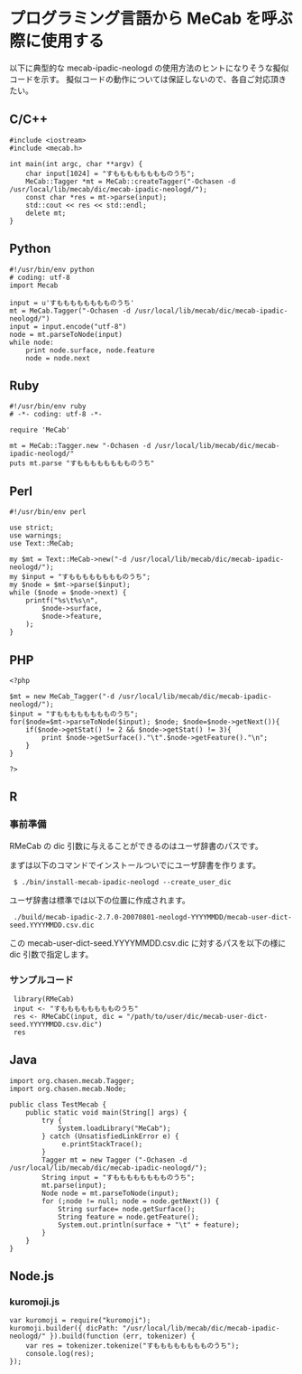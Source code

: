 # プログラミング言語から MeCab を呼ぶ際に使用する

以下に典型的な mecab-ipadic-neologd の使用方法のヒントになりそうな擬似コードを示す。
擬似コードの動作については保証しないので、各自ご対応頂きたい。

## C/C++

    #include <iostream>
    #include <mecab.h>

    int main(int argc, char **argv) {
        char input[1024] = "すもももももももものうち";
        MeCab::Tagger *mt = MeCab::createTagger("-Ochasen -d /usr/local/lib/mecab/dic/mecab-ipadic-neologd/");
        const char *res = mt->parse(input);
        std::cout << res << std::endl;
        delete mt;
    }

## Python

    #!/usr/bin/env python
    # coding: utf-8
    import Mecab

    input = u'すもももももももものうち'
    mt = MeCab.Tagger("-Ochasen -d /usr/local/lib/mecab/dic/mecab-ipadic-neologd/")
    input = input.encode("utf-8")
    node = mt.parseToNode(input)
    while node:
        print node.surface, node.feature
        node = node.next


## Ruby

    #!/usr/bin/env ruby
    # -*- coding: utf-8 -*-

    require 'MeCab'

    mt = MeCab::Tagger.new "-Ochasen -d /usr/local/lib/mecab/dic/mecab-ipadic-neologd/"
    puts mt.parse "すもももももももものうち"

## Perl

    #!/usr/bin/env perl

    use strict;
    use warnings;
    use Text::MeCab;

    my $mt = Text::MeCab->new("-d /usr/local/lib/mecab/dic/mecab-ipadic-neologd/");
    my $input = "すもももももももものうち";
    my $node = $mt->parse($input);
    while ($node = $node->next) {
        printf("%s\t%s\n",
            $node->surface,
            $node->feature,
        );
    }

## PHP

    <?php

    $mt = new MeCab_Tagger("-d /usr/local/lib/mecab/dic/mecab-ipadic-neologd/");
    $input = "すもももももももものうち";
    for($node=$mt->parseToNode($input); $node; $node=$node->getNext()){
        if($node->getStat() != 2 && $node->getStat() != 3){
            print $node->getSurface()."\t".$node->getFeature()."\n";
        }
    }

    ?>

## R

### 事前準備

RMeCab の dic 引数に与えることができるのはユーザ辞書のパスです。

まずは以下のコマンドでインストールついでにユーザ辞書を作ります。

     $ ./bin/install-mecab-ipadic-neologd --create_user_dic

ユーザ辞書は標準では以下の位置に作成されます。

     ./build/mecab-ipadic-2.7.0-20070801-neologd-YYYYMMDD/mecab-user-dict-seed.YYYYMMDD.csv.dic

この mecab-user-dict-seed.YYYYMMDD.csv.dic に対するパスを以下の様に dic 引数で指定します。

### サンプルコード

     library(RMeCab)
     input <- "すもももももももものうち"
     res <- RMeCabC(input, dic = "/path/to/user/dic/mecab-user-dict-seed.YYYYMMDD.csv.dic")
     res

## Java

    import org.chasen.mecab.Tagger;
    import org.chasen.mecab.Node;

    public class TestMecab {
        public static void main(String[] args) {
            try {
                System.loadLibrary("MeCab");
            } catch (UnsatisfiedLinkError e) {
                 e.printStackTrace();
            }
            Tagger mt = new Tagger ("-Ochasen -d /usr/local/lib/mecab/dic/mecab-ipadic-neologd/");
            String input = "すもももももももものうち";
            mt.parse(input);
            Node node = mt.parseToNode(input);
            for (;node != null; node = node.getNext()) {
                String surface= node.getSurface();
                String feature = node.getFeature();
                System.out.println(surface + "\t" + feature);
            }
        }
    }

## Node.js
### kuromoji.js

    var kuromoji = require("kuromoji");
    kuromoji.builder({ dicPath: "/usr/local/lib/mecab/dic/mecab-ipadic-neologd/" }).build(function (err, tokenizer) {
        var res = tokenizer.tokenize("すもももももももものうち");
        console.log(res);
    });
